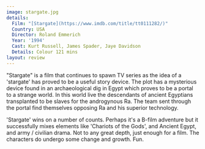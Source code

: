 ```yaml
---
image: stargate.jpg
details:
  Film: "[Stargate](https://www.imdb.com/title/tt0111282/)"
  Country: USA
  Director: Roland Emmerich
  Year: '1994'
  Cast: Kurt Russell, James Spader, Jaye Davidson
  Details: Colour 121 mins
layout: review
---
```

"Stargate" is a film that continues to spawn TV series as the idea of a 'stargate' has proved to be a useful story device. The plot has a mysterious device found in an archaeological dig in Egypt which proves to be a portal to a strange world. In this world live the descendants of ancient Egyptians transplanted to be slaves for the androgynous Ra. The team sent through the portal find themselves opposing Ra and his superior technology.

'Stargate' wins on a number of counts. Perhaps it's a B-film adventure but it successfully mixes elements like 'Chariots of the Gods', and Ancient Egypt, and army / civilian drama. Not to any great depth, just enough for a film. The characters do undergo some change and growth. Fun.
